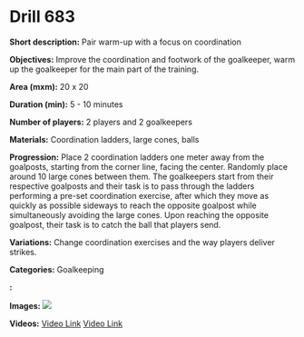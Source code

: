# Drill 683

**Short description:**
Pair warm-up with a focus on coordination

**Objectives:**
Improve the coordination and footwork of the goalkeeper, warm up the goalkeeper for the main part of the training.

**Area (mxm):**
20 x 20

**Duration (min):**
5 - 10 minutes

**Number of players:**
2 players and 2 goalkeepers

**Materials:**
Coordination ladders, large cones, balls

**Progression:**
Place 2 coordination ladders one meter away from the goalposts, starting from the corner line, facing the center. Randomly place around 10 large cones between them. The goalkeepers start from their respective goalposts and their task is to pass through the ladders performing a pre-set coordination exercise, after which they move as quickly as possible sideways to reach the opposite goalpost while simultaneously avoiding the large cones. Upon reaching the opposite goalpost, their task is to catch the ball that players send.

**Variations:**
Change coordination exercises and the way players deliver strikes.

**Categories:**
Goalkeeping

**:**


**Images:**
![](https://www.coachingfutsal.com/\images\0cddc4f82d0ea9bdd57ba732f3c860c7fc60318e77358f1f9313fc05f1740a401f597192c45c71fe28161a7849038f25328e450d7aa937451fcf478d7e1e7bfc4edcdd7f5955d.png)

**Videos:**
[Video Link](https://www.youtube.com/embed/AsbtBdx7H4g)
[Video Link](https://www.youtube.com/embed/jmrG2kDwMDI)

